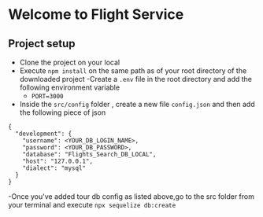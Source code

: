 # Welcome to Flight Service

## Project setup

- Clone the project on your local
- Execute `npm install` on the same path as of your root directory of the downloaded project
  -Create a `.env` file in the root directory and add the following environment variable
  - `PORT=3000`
- Inside the `src/config` folder , create a new file `config.json` and then add the following piece of json

```
{
  "development": {
    "username": <YOUR_DB_LOGIN_NAME>,
    "password": <YOUR_DB_PASSWORD>,
    "database": "Flights_Search_DB_LOCAL",
    "host": "127.0.0.1",
    "dialect": "mysql"
  }
}

```

-Once you've added tour db config as listed above,go to the src folder from your terminal and execute `npx sequelize db:create`
